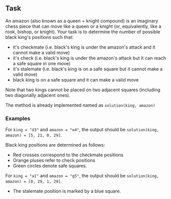 ## Task

An amazon (also known as a queen + knight compound) is an imaginary chess piece that can move like a queen or a knight (or, equivalently, like a rook, bishop, or knight). Your task is to determine the number of possible black king's positions such that:

- it's checkmate (i.e. black's king is under the amazon's attack and it cannot make a valid move)
- it's check (i.e. black's king is under the amazon's attack but it can reach a safe square in one move)
- it's stalemate (i.e. black's king is on a safe square but it cannot make a valid move)
- black king is on a safe square and it can make a valid move

Note that two kings cannot be placed on two adjacent squares (including two diagonally adjacent ones).

The method is already implemented named as `solution(king, amazon)`

### Examples

For `king = "d3"` and `amazon = "e4"`, the output should be
`solution(king, amazon) = [5, 21, 0, 29]`.

Black king positions are determined as follows:
- Red crosses correspond to the checkmate positions
- Orange pluses refer to check positions
- Green circles denote safe squares.


For `king = "a1"` and `amazon = "g5"`, the output should be `solution(king, amazon) = [0, 29, 1, 29]`.
- The stalemate position is marked by a blue square.